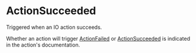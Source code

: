 # ActionSucceeded

Triggered when an IO action succeeds.

Whether an action will trigger [ActionFailed](Action/ActionFailed) or
[ActionSucceeded](Action/ActionSucceeded) is indicated in the action's
documentation.
